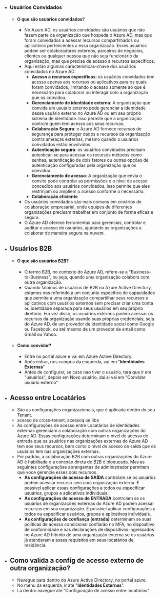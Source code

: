 - ### **Usuários Convidados**
	- #### O que são usuários convidados?
		- No Azure AD, os usuários convidados são usuários que não fazem parte da organização que hospeda o Azure AD, mas que foram convidados a acessar recursos compartilhados ou aplicativos pertencentes a essa organização. Esses usuários podem ser colaboradores externos, parceiros de negócios, clientes ou qualquer pessoa que não seja funcionário da organização, mas que precise de acesso a recursos específicos.
		- Aqui estão algumas características-chave dos usuários convidados no Azure AD:
			- **Acesso a recursos específicos**: os usuários convidados tem acesso apenas aos recursos ou aplicativos para os quais foram convidados, limitando o acesso somente ao que é necessário para colaborar ou interagir com a organização que os convidou.
			- **Gerenciamento de identidade externa**: A organização que convida um usuário externo pode gerenciar a identidade desse usuário externo no Azure AD ou em seu próprio sistema de identidade. Isso permite que a organização controle quem tem acesso aos seus recursos.
			- **Colaboração Segura**: o Azure AD fornece recursos de segurança para proteger dados e recursos da organização contra ameaças externas, mesmo quando o usuários convidados estão envolvidos.
			- **Autenticação segura**: os usuários convidados precisam autenticar-se para acessar os recursos métodos como senhas, autenticação de dois fatores ou outras opções de autenticação configuradas pela organização que os convidou.
			- **Gerenciamento de acesso**: A organização que envia o convite pode controlar as permissões e o nível de acesso concedido aos usuários convidados. Isso permite que eles restrinjam ou ampliem o acesso conforme o necessário.
			- **Colaboração eficiente**
		- Os usuários convidados são mais comuns em cenários de colaboração empresarial, onde equipes de diferentes organizações precisam trabalhar em conjunto de forma eficaz e segura.
		- O Azure AD oferece ferramentas para gerencias, controlar e auditar o acesso de usuários, ajudando as organizações a colaborar de maneira segura na nuvem.
- ## **Usuários B2B**
	- #### O que são usuários B2B?
		- O termo B2B, no contexto do Azure AD, refere-se a "Business-to-Business", ou seja, quando uma organização colabora com outra organização.
		- Quando falamos de usuários de B2B no Azure Active Directory, estamos nos referindo a um conjunto específico de capacidades que permite a uma organização compartilhar seus recursos e aplicativos com usuários externos sem precisar criar uma conta ou identidade separada para seus usuários em seu próprio diretório. Em vez disso, os usuários externos podem acessar os recursos da organização usando suas próprias credenciais, seja do Azure AD, de um provedor de identidade social como Google ou Facebook, ou até mesmo de um provedor de email como Gmail ou Yahoo.
	- #### Como convidar?
		- Entre no portal azure e vai em Azure Active Directory.
		- Após entrar, nos campos da esquerda, vai em "**Identidades Externas**"
		- Antes de configurar, se caso nao tiver o usuário, terá que ir em "usuários", depois em Novo usuário, dai ai vai em "Convidar usuário externo"
- ## Acesso entre Locatários
	- São as configurações organizacionais, que é aplicada dentro do seu Tenant.
	- acesso de cross-tenant, acessoq ue liba
	- As configurações de acesso entre Locatários de identidades externas gerenciam a colaboração com outras organizações do Azure AD. Essas configurações determinam o nível de acesso de entrada que os usuários nas organizações externas do Azure AD tem aos seus recursos, bem como o nível de acesso de saída que os usuários tem nas organizações externas.
	- Por padrão, a colaboração B2B com outras organizações do Azure AD é habilitada e a conexão direta de B2B é bloqueada. Mas as seguintes configurações abrangentes de administrador permitem que voce gerencie esses dois recursos.
		- **As configurações de acesso de SAÍDA** controlam se os usuários podem acessar recurso sem uma organização externa. É possível aplicar essas configurações a todos ou especificar usuários, grupos e aplicativos individuais.
		- **As configurações de acesso de ENTRADA** controlam se os usuários de organizações externas do Azure AD podem acessar recursos em sua organização. É possível aplicar configurações a todos ou especificar usuários, grupos e aplicativos individuais.
		- **As configurações de confiança (entrada)** determinam se suas políticas de acesso condicional confiarão no MFA, no dispositivo de conformidade e nas declarações de dispositivos ingressados no Azure AD híbrido de uma organização externa se os usuários já atenderam a esses requisitos em seus locatários de residência.
- ## Como valida a config de acesso externo de outra organização?
	- Navegue para dentro do Azure Active Directory, no portal azure.
	- No menu da esquerda, ir ate "**Identidades Externas**".
	- La dentro navegue ate "Configuração de acesso entre locatários"
